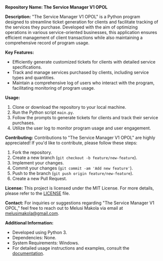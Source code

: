 **Repository Name: The Service Manager V1 OPOL**

**Description:**
"The Service Manager V1 OPOL" is a Python program designed to streamline ticket generation for clients and facilitate tracking of the services they purchase. Developed with the aim of optimizing operations in various service-oriented businesses, this application ensures efficient management of client transactions while also maintaining a comprehensive record of program usage.

**Key Features:**
- Efficiently generate customized tickets for clients with detailed service specifications.
- Track and manage services purchased by clients, including service types and quantities.
- Maintain a comprehensive log of users who interact with the program, facilitating monitoring of program usage.

**Usage:**
1. Clone or download the repository to your local machine.
2. Run the Python script `main.py`.
3. Follow the prompts to generate tickets for clients and track their service purchases.
4. Utilize the user log to monitor program usage and user engagement.

**Contributing:**
Contributions to "The Service Manager V1 OPOL" are highly appreciated! If you'd like to contribute, please follow these steps:
1. Fork the repository.
2. Create a new branch (`git checkout -b feature/new-feature`).
3. Implement your changes.
4. Commit your changes (`git commit -am 'Add new feature'`).
5. Push to the branch (`git push origin feature/new-feature`).
6. Create a new Pull Request.

**License:**
This project is licensed under the MIT License. For more details, please refer to the [LICENSE](link-to-license-file) file.

**Contact:**
For inquiries or suggestions regarding "The Service Manager V1 OPOL," feel free to reach out to Melusi Makola via email at melusimakola@gmail.com.

**Additional Information:**
- Developed using Python 3.
- Dependencies: None.
- System Requirements: Windows.
- For detailed usage instructions and examples, consult the [documentation](link-to-documentation).

